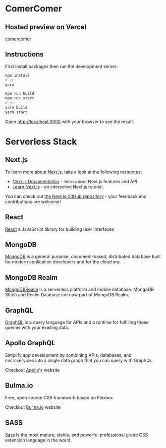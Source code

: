 # ComerComer

## Hosted preview on Vercel

[comercomer](https://comercomer.ricardonava.vercel.app)

## Instructions

First install packages then run the development server:

```bash
npm install
# or
yarn
```

```bash
npm run build
npm run start
# or
yarn build
yarn start
```

Open [http://localhost:3000](http://localhost:3000) with your browser to see the result.

# Serverless Stack

## Next.js

To learn more about [Next.js](https://nextjs.org/), take a look at the following resources:

- [Next.js Documentation](https://nextjs.org/docs) - learn about Next.js features and API.
- [Learn Next.js](https://nextjs.org/learn) - an interactive Next.js tutorial.

You can check out [the Next.js GitHub repository](https://github.com/vercel/next.js/) - your feedback and contributions are welcome!

## React

[React](https://reactjs.org/) a JavaScript library for building user interfaces

## MongoDB

[MongoDB](https://www.mongodb.com/) is a general purpose, document-based, distributed database built for modern application developers and for the cloud era.

## MongoDB Realm

[MongoDBRealm](https://docs.mongodb.com/realm/) is a serverless platform and mobile database. MongoDB Stitch and Realm Database are now part of MongoDB Realm.

## GraphQL

[GraphQL](https://graphql.org/) is a query language for APIs and a runtime for fulfilling those queries with your existing data.

## Apollo GraphQL

Simplify app development by combining APIs, databases, and microservices into a single data graph that you can query with GraphQL.

Checkout [Apollo](https://www.apollographql.com//)'s website

## Bulma.io

Free, open source CSS framework based on Flexbox

Checkout [Bulma.io](https://bulma.io/) website

## SASS

[Sass](https://sass-lang.com/) is the most mature, stable, and powerful professional grade CSS extension language in the world.
